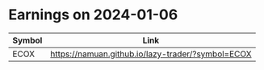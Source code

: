 # Earnings on 2024-01-06

| Symbol | Link |
| ---| --- |
| ECOX | https://namuan.github.io/lazy-trader/?symbol=ECOX |
